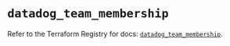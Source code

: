 # `datadog_team_membership`

Refer to the Terraform Registry for docs: [`datadog_team_membership`](https://registry.terraform.io/providers/datadog/datadog/3.52.1/docs/resources/team_membership).

